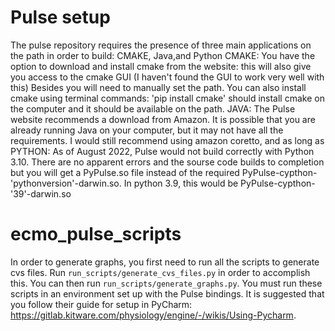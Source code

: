 # Pulse setup

The pulse repository requires the presence of three main applications on the path in order to build: CMAKE, Java,and Python
CMAKE: You have the option to download and install cmake from the website: this will also give you access to the cmake GUI (I haven't found the GUI to work very well with this) Besides you will need to manually set the path.
You can also install cmake using terminal commands: 'pip install cmake' should install cmake on the computer and it should be available on the path.
JAVA: The Pulse website recommends a download from Amazon. It is possible that you are already running Java on your computer, but it may not have all the requirements. I would still recommend using amazon coretto, and as long as 
PYTHON: As of August 2022, Pulse would not build correctly with Python 3.10. There are no apparent errors and the sourse code builds to completion but you will get a PyPulse.so file instead of the required PyPulse-cypthon-'pythonversion'-darwin.so. In python 3.9, this would be PyPulse-cypthon-'39'-darwin.so


# ecmo_pulse_scripts

In order to generate graphs, you first need to run all the scripts to generate cvs files. Run `run_scripts/generate_cvs_files.py`
in order to accomplish this. You can then run `run_scripts/generate_graphs.py`. You must run these scripts in an environment set up with the Pulse bindings. It is suggested that you follow their guide for setup in PyCharm: https://gitlab.kitware.com/physiology/engine/-/wikis/Using-Pycharm. 


